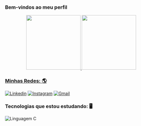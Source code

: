 ### Bem-vindos ao meu perfil

<div align="center">
  <a href="https://github.com/ThauanMiranda">
  <img height="180em" src="https://github-readme-stats.vercel.app/api?username=ThauanMiranda&show_icons=true&theme=dracula&include_all_commits=true&count_private=true"/>
  <img height="180em" src="https://github-readme-stats.vercel.app/api/top-langs/?username=ThauanMiranda&layout=compact&langs_count=7&theme=dracula"/>
</div>

### Minhas Redes: 🌎

[![Linkedin](https://img.shields.io/badge/LinkedIn-0077B5?style=for-the-badge&logo=linkedin&logoColor=white)](https://www.linkedin.com/in/thauan-miranda-490923235/)
[![Instagram](https://img.shields.io/badge/Instagram-E4405F?style=for-the-badge&logo=instagram&logoColor=white)](https://www.instagram.com/thauan_mirandaa/)
[![Gmail](https://img.shields.io/badge/Gmail-D14836?style=for-the-badge&logo=gmail&logoColor=white)](thauan10saopaulo@gmail.com)


### Tecnologias que estou estudando: 🖥️

![Linguagem C](https://img.shields.io/badge/C-00599C?style=for-the-badge&logo=c&logoColor=white)
